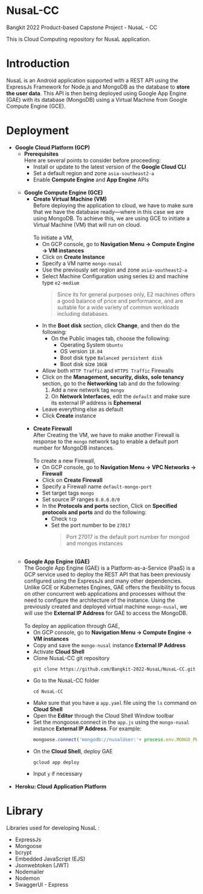 # NusaL-CC
Bangkit 2022 Product-based Capstone Project - NusaL - CC

This is Cloud Computing repository for NusaL application.

# Introduction
NusaL is an Android application supported with a REST API using the ExpressJs Framework for Node.js and MongoDB as the database to **store the user data**. This API is then being deployed using Google App Engine (GAE) with its database (MongoDB) using a Virtual Machine from Google Compute Engine (GCE).

# Deployment
* **Google Cloud Platform (GCP)**
  * **Prerequisites** 
    <br>
    Here are several points to consider before proceeding:
    * Install or update to the latest version of the **Google Cloud CLI**
    * Set a default region and zone `asia-southeast2-a`
    * Enable **Compute Engine** and **App Engine** APIs 
      <br><br>
  * **Google Compute Engine (GCE)** 
      <br>
      * **Create Virtual Machine (VM)**
          <br>
          Before deploying the application to cloud, we have to make sure that we have the database ready—where in this case we are using MongoDB. To achieve this, we are using GCE to initiate a Virtual Machine (VM) that will run on cloud. 
          <br><br>
          To initiate a VM,
           * On GCP console, go to **Navigation Menu -> Compute Engine -> VM instances**
           * Click on **Create Instance**
           * Specify a VM name `mongo-nusal`
           * Use the previously set region and zone `asia-southeast2-a`
           * Select Machine Configuration using series `E2` and machine type `e2-medium` 
             <br>
             > Since its for general purposes only, E2 machines offers a good balance of price and performance, and are suitable for a wide variety of common workloads including databases.
           * In the **Boot disk** section, click **Change**, and then do the following:
             * On the Public images tab, choose the following:
                * Operating System `Ubuntu`
                * OS version `18.04`
                * Boot disk type `Balanced persistent disk`
                * Boot disk size `10GB`
           * Allow both `HTTP Traffic` and `HTTPS Traffic` Firewalls
           * Click on the **Management, security, disks, sole tenancy** section, go to the **Networking** tab and do the following:
             1. Add a new network tag `mongo`
             2. On **Network Interfaces**, edit the `default` and make sure its external IP address is **Ephemeral** 
           * Leave everything else as default
           * Click **Create** instance
         <br><br>
     * **Create Firewall**
         <br>
         After Creating the VM, we have to make another Firewall is response to the `mongo` network tag to enable a default port number for MongoDB instances.
         <br><br>
         To create a new Firewall,
          * On GCP console, go to **Navigation Menu -> VPC Networks -> Firewall**
          * Click on **Create Firewall**
          * Specify a Firewall name `default-mongo-port`
          * Set target tags `mongo`
          * Set source IP ranges `0.0.0.0/0`
          * In the **Protocols and ports** section, Click on **Specified protocols and ports** and do the following:
            - Check `tcp`
            - Set the port number to be `27017`
               > Port 27017 is the default port number for mongod and mongos instances
          <br>
  * **Google App Engine (GAE)**
    <br>
    The Google App Engine (GAE) is a Platform-as-a-Service (PaaS) is a GCP service used to deploy the REST API that has been previously configured using the ExpressJs and many other dependencies. Unlike GCE or Kubernetes Engines, GAE offers the flexibility to focus on other concurrent web applications and processes without the need to configure the architecture of the instance. Using the previously created and deployed virtual machine `mongo-nusal`, we will use the **External IP Address** for GAE to access the MongoDB.
    <br><br>
    To deploy an application through GAE,
    * On GCP console, go to **Navigation Menu -> Compute Engine -> VM instances**
    * Copy and save the `mongo-nusal` instance **External IP Address**
    * Activate **Cloud Shell**
    * Clone NusaL-CC git repository
      ````
      git clone https://github.com/Bangkit-2022-NusaL/NusaL-CC.git
      ````
    * Go to the NusaL-CC folder
      ````
      cd NusaL-CC
      ````
    * Make sure that you have a `app.yaml` file using the `ls` command on **Cloud Shell**
    * Open the **Editor** through the Cloud Shell Window toolbar
    * Set the mongoose.connect in the `app.js` using the `mongo-nusal` instance **External IP Address**. For example:
      ````Javascript
      mongoose.connect('mongodb://nusalUser:'+ process.env.MONGO_PW +'@YOUR_EXTERNAL_IP_ADDRESS:27017/nusal').then(res => console.log("Connected to DB")).catch(err => console.log(err));
      ````
    * On the **Cloud Shell**, deploy GAE
      ````
      gcloud app deploy
      ````
    * Input `y` if necessary
      <br><br>
* **Heroku: Cloud Application Platform**

# Library
Libraries used for developing NusaL :
* ExpressJs
* Mongoose
* bcrypt
* Embedded JavaScript (EJS)
* Jsonwebtoken (JWT)
* Nodemailer
* Nodemon
* SwaggerUI - Express
